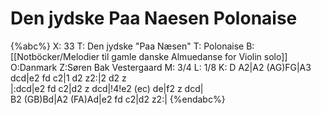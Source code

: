 # Den jydske Paa Naesen Polonaise

{%abc%}
X: 33
T: Den jydske "Paa Næsen"
T: Polonaise
B:[[Notböcker/Melodier til gamle danske Almuedanse for Violin solo]]
O:Danmark
Z:Søren Bak Vestergaard
M: 3/4
L: 1/8
K: D
A2|A2 (AG)FG|A3 dcd|e2 fd c2|1 d2 z2:|2 d2 z\
|:dcd|e2 fd c2|d2 z dcd|!4!e2 (ec) de|f2 z dcd|\
B2 (GB)Bd|A2 (FA)Ad|e2 fd c2|d2 z2:|
{%endabc%}
